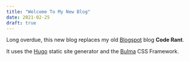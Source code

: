 ```yaml
---
title: "Welcome To My New Blog"
date: 2021-02-25
draft: true
---
```

Long overdue, this new blog replaces my old [Blogspot](https://mikehadlow.blogspot.com/) blog __Code Rant__.

It uses the [Hugo](https://gohugo.io/) static site generator and the [Bulma](https://bulma.io/) CSS Framework.